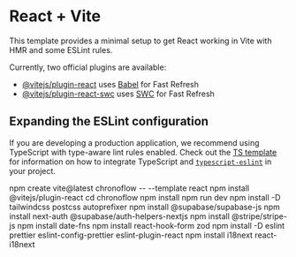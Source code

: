 # React + Vite

This template provides a minimal setup to get React working in Vite with HMR and some ESLint rules.

Currently, two official plugins are available:

- [@vitejs/plugin-react](https://github.com/vitejs/vite-plugin-react/blob/main/packages/plugin-react) uses [Babel](https://babeljs.io/) for Fast Refresh
- [@vitejs/plugin-react-swc](https://github.com/vitejs/vite-plugin-react/blob/main/packages/plugin-react-swc) uses [SWC](https://swc.rs/) for Fast Refresh

## Expanding the ESLint configuration

If you are developing a production application, we recommend using TypeScript with type-aware lint rules enabled. Check out the [TS template](https://github.com/vitejs/vite/tree/main/packages/create-vite/template-react-ts) for information on how to integrate TypeScript and [`typescript-eslint`](https://typescript-eslint.io) in your project.


npm create vite@latest chronoflow -- --template react
npm install @vitejs/plugin-react
cd chronoflow
npm install
npm run dev
npm install -D tailwindcss postcss autoprefixer
npm install @supabase/supabase-js
npm install next-auth @supabase/auth-helpers-nextjs
npm install @stripe/stripe-js
npm install date-fns
npm install react-hook-form zod
npm install -D eslint prettier eslint-config-prettier eslint-plugin-react
npm install i18next react-i18next
